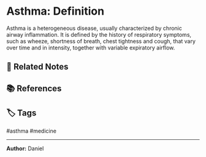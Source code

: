 # Asthma: Definition

Asthma is a heterogeneous disease, usually characterized by chronic airway
inflammation. It is defined by the history of respiratory symptoms, such as
wheeze, shortness of breath, chest tightness and cough, that vary over time and
in intensity, together with variable expiratory airflow.

## 🔗 Related Notes
<!-- Links to related zettelkasten notes -->

## 📚 References
<!-- Scientific sources, guidelines, studies -->

## 🏷️ Tags
#asthma #medicine

---
**Author:** Daniel
